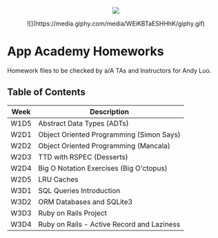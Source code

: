 <p align="center">
<img src="https://upload.wikimedia.org/wikipedia/commons/7/7e/Appacademylogo.png">
</p>

<p align = "center">
![](https://media.giphy.com/media/WEiKBTaESHHhK/giphy.gif)
</p>

# App Academy Homeworks

Homework files to be checked by a/A TAs and Instructors for Andy Luo.

## Table of Contents

Week          | Description
------------- | ---------------------------------------
W1D5          | Abstract Data Types (ADTs)
W2D1          | Object Oriented Programming (Simon Says)
W2D2          | Object Oriented Programming (Mancala)
W2D3          | TTD with RSPEC (Desserts)
W2D4          | Big O Notation Exercises (Big O'ctopus)
W2D5          | LRU Caches
W3D1          | SQL Queries Introduction
W3D2          | ORM Databases and SQLite3
W3D3          | Ruby on Rails Project
W3D4          | Ruby on Rails - Active Record and Laziness
